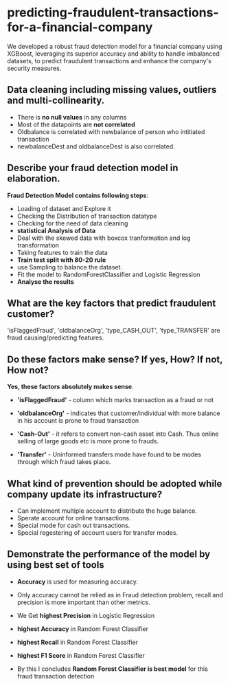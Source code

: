 # predicting-fraudulent-transactions-for-a-financial-company
We developed a robust fraud detection model for a financial company using XGBoost, leveraging its superior accuracy and ability to handle imbalanced datasets, to predict fraudulent transactions and enhance the company's security measures.
## Data cleaning including missing values, outliers and multi-collinearity.
 - There is **no null values** in any columns
 - Most of the datapoints are **not correlated**
 - Oldbalance is correlated with newbalance of person who intitiated transaction
 - newbalanceDest and oldbalanceDest is also correlated.

## Describe your fraud detection model in elaboration.
**Fraud Detection Model contains following steps**:

- Loading of dataset and Explore it
- Checking the Distribution of transaction datatype
- Checking for the need of data cleaning
- **statistical Analysis of Data**
- Deal with the skewed data with boxcox tranformation and log transformation
- Taking features to train the data
- **Train test split with 80-20 rule**
- use Sampling to balance the dataset.
- Fit the model to RandomForestClassifier and Logistic Regression
- **Analyse the results**
## What are the key factors that predict fraudulent customer?
'isFlaggedFraud', 'oldbalanceOrg', 'type_CASH_OUT', 'type_TRANSFER' are fraud causing/predicting features.
## Do these factors make sense? If yes, How? If not, How not?
**Yes, these factors absolutely makes sense**.

- **'isFlaggedFraud'** - column which marks transaction as a fraud or not

- **'oldbalanceOrg'** - indicates that customer/individual with more balance in his account is prone to fraud transaction

- **'Cash-Out'** - it refers to convert non-cash asset into Cash. Thus online selling of large goods etc is more prone to frauds.

- **'Transfer'** - Uninformed transfers mode have found to be modes through which fraud takes place.
## What kind of prevention should be adopted while company update its infrastructure?
- Can implement multiple account to distribute the huge balance.
- Sperate account for online transactions.
- Special mode for cash out transactions.
- Special regestering of account users for transfer modes.
## Demonstrate the performance of the model by using best set of tools

- **Accuracy** is used for measuring accuracy.

- Only accuracy cannot be relied as in Fraud detection problem, recall and precision is more important than other metrics.

- We Get **highest Precision** in Logistic Regression

- **highest Accuracy** in Random Forest Classifier

- **highest Recall** in Random Forest Classifier

- **highest F1 Score** in Random Forest Classifier

- By this I concludes **Random Forest Classifier is best model** for this fraud transaction detection
